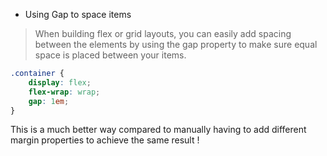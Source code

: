 - Using Gap to space items
>When building flex or grid layouts, you can easily add spacing between the elements by using the gap property to make sure equal space is placed between your items.

```css
.container {
	display: flex;
	flex-wrap: wrap;
	gap: 1em;
}
```

This is a much better way compared to manually having to add different margin properties to achieve the same result !